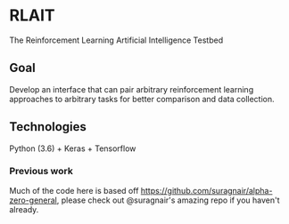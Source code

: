 # RLAIT
The Reinforcement Learning Artificial Intelligence Testbed

## Goal
Develop an interface that can pair arbitrary reinforcement learning approaches to arbitrary tasks for better comparison and data collection.

## Technologies
Python (3.6) + Keras + Tensorflow

### Previous work
Much of the code here is based off https://github.com/suragnair/alpha-zero-general, please check out @suragnair's amazing repo if you haven't already.
